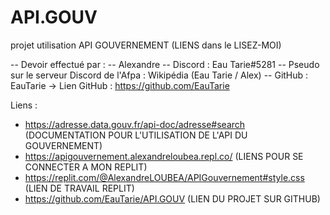 # API.GOUV
projet utilisation API GOUVERNEMENT (LIENS dans le LISEZ-MOI)

-- Devoir effectué par :
    --  Alexandre
    --  Discord : Eau Tarie#5281
    --  Pseudo sur le serveur Discord de l'Afpa : Wikipédia (Eau Tarie / Alex)
    -- GitHub : EauTarie
        -> Lien GitHub : https://github.com/EauTarie

Liens :
- https://adresse.data.gouv.fr/api-doc/adresse#search (DOCUMENTATION POUR L'UTILISATION DE L'API DU GOUVERNEMENT)
- https://apigouvernement.alexandreloubea.repl.co/ (LIENS POUR SE CONNECTER A MON REPLIT)
- https://replit.com/@AlexandreLOUBEA/APIGouvernement#style.css (LIEN DE TRAVAIL REPLIT)
- https://github.com/EauTarie/API.GOUV (LIEN DU PROJET SUR GITHUB)